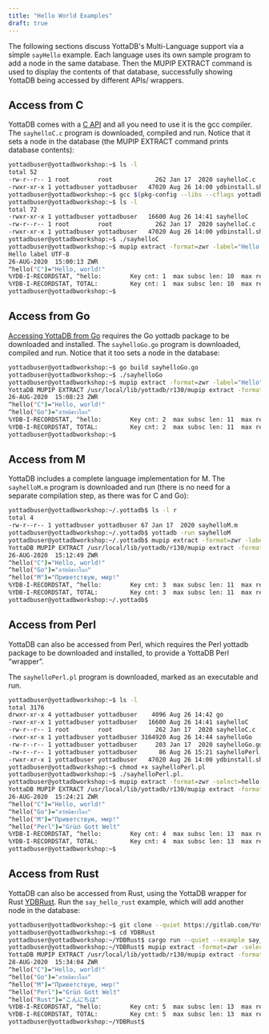 ```yaml
---
title: "Hello World Examples"
draft: true
---
```


The following sections discuss YottaDB's Multi-Language support via a simple `sayHello` example. Each language uses its own sample program to add a node in the same database. Then the MUPIP EXTRACT command is used to display the contents of that database, successfully showing YottaDB being accessed by different APIs/ wrappers.

## Access from C

YottaDB comes with a [C API](https://docs.yottadb.com/MultiLangProgGuide/cprogram.html) and all you need to use it is the gcc compiler. The `sayhelloC.c` program is downloaded, compiled and run. Notice that it sets a node in the database (the MUPIP EXTRACT command prints database contents):

```bash
yottadbuser@yottadbworkshop:~$ ls -l
total 52
-rw-r--r-- 1 root        root            262 Jan 17  2020 sayhelloC.c
-rwxr-xr-x 1 yottadbuser yottadbuser   47020 Aug 26 14:00 ydbinstall.sh
yottadbuser@yottadbworkshop:~$ gcc $(pkg-config --libs --cflags yottadb) -o sayhelloC sayhelloC.c -lyottadb
yottadbuser@yottadbworkshop:~$ ls -l
total 72
-rwxr-xr-x 1 yottadbuser yottadbuser   16600 Aug 26 14:41 sayhelloC
-rw-r--r-- 1 root        root            262 Jan 17  2020 sayhelloC.c
-rwxr-xr-x 1 yottadbuser yottadbuser   47020 Aug 26 14:00 ydbinstall.sh
yottadbuser@yottadbworkshop:~$ ./sayhelloC
yottadbuser@yottadbworkshop:~$ mupip extract -format=zwr -label="Hello label" -select=hello -stdout
Hello label UTF-8
26-AUG-2020  15:00:13 ZWR
^hello("C")="Hello, world!"
%YDB-I-RECORDSTAT, ^hello:        Key cnt: 1  max subsc len: 10  max rec len: 13  max node len: 27
%YDB-I-RECORDSTAT, TOTAL:         Key cnt: 1  max subsc len: 10  max rec len: 13  max node len: 27
yottadbuser@yottadbworkshop:~$
```

## Access from Go

[Accessing YottaDB from Go](https://docs.yottadb.com/MultiLangProgGuide/goprogram.html) requires the Go yottadb package to be downloaded and installed. The `sayhelloGo.go` program is downloaded, compiled and run. Notice that it too sets a node in the database:

```bash
yottadbuser@yottadbworkshop:~$ go build sayhelloGo.go
yottadbuser@yottadbworkshop:~$ ./sayhelloGo
yottadbuser@yottadbworkshop:~$ mupip extract -format=zwr -label="Hello" -select=hello -stdout
YottaDB MUPIP EXTRACT /usr/local/lib/yottadb/r130/mupip extract -format=zwr -select=hello -stdout UTF-8
26-AUG-2020  15:08:23 ZWR
^hello("C")="Hello, world!"
^hello("Go")="สวัสดีชาวโลก"
%YDB-I-RECORDSTAT, ^hello:        Key cnt: 2  max subsc len: 11  max rec len: 36  max node len: 44
%YDB-I-RECORDSTAT, TOTAL:         Key cnt: 2  max subsc len: 11  max rec len: 36  max node len: 44
yottadbuser@yottadbworkshop:~$
```

## Access from M

YottaDB includes a complete language implementation for M. The `sayhelloM.m` program is downloaded and run (there is no need for a separate compilation step, as there was for C and Go):

```bash
yottadbuser@yottadbworkshop:~/.yottadb$ ls -l r
total 4
-rw-r--r-- 1 yottadbuser yottadbuser 67 Jan 17  2020 sayhelloM.m
yottadbuser@yottadbworkshop:~/.yottadb$ yottadb -run sayhelloM
yottadbuser@yottadbworkshop:~/.yottadb$ mupip extract -format=zwr -label="Hello" -select=hello -stdout
YottaDB MUPIP EXTRACT /usr/local/lib/yottadb/r130/mupip extract -format=zwr -select=hello -stdout UTF-8
26-AUG-2020  15:12:49 ZWR
^hello("C")="Hello, world!"
^hello("Go")="สวัสดีชาวโลก"
^hello("M")="Приветствую, мир!"
%YDB-I-RECORDSTAT, ^hello:        Key cnt: 3  max subsc len: 11  max rec len: 36  max node len: 44
%YDB-I-RECORDSTAT, TOTAL:         Key cnt: 3  max subsc len: 11  max rec len: 36  max node len: 44
yottadbuser@yottadbworkshop:~/.yottadb$
```

## Access from Perl

YottaDB can also be accessed from Perl, which requires the Perl yottadb package to be downloaded and installed, to provide a YottaDB Perl “wrapper”.

The `sayhelloPerl.pl` program is downloaded, marked as an executable and run.

```bash
yottadbuser@yottadbworkshop:~$ ls -l
total 3176
drwxr-xr-x 4 yottadbuser yottadbuser    4096 Aug 26 14:42 go
-rwxr-xr-x 1 yottadbuser yottadbuser   16600 Aug 26 14:41 sayhelloC
-rw-r--r-- 1 root        root            262 Jan 17  2020 sayhelloC.c
-rwxr-xr-x 1 yottadbuser yottadbuser 3164920 Aug 26 14:44 sayhelloGo
-rw-r--r-- 1 yottadbuser yottadbuser     203 Jan 17  2020 sayhelloGo.go
-rw-r--r-- 1 yottadbuser yottadbuser      86 Aug 26 15:21 sayhelloPerl.pl
-rwxr-xr-x 1 yottadbuser yottadbuser   47020 Aug 26 14:00 ydbinstall.sh
yottadbuser@yottadbworkshop:~$ chmod +x sayhelloPerl.pl
yottadbuser@yottadbworkshop:~$ ./sayhelloPerl.pl.
yottadbuser@yottadbworkshop:~$ mupip extract -format=zwr -select=hello -stdout
YottaDB MUPIP EXTRACT /usr/local/lib/yottadb/r130/mupip extract -format=zwr -select=hello -stdout UTF-8
26-AUG-2020  15:24:21 ZWR
^hello("C")="Hello, world!"
^hello("Go")="สวัสดีชาวโลก"
^hello("M")="Приветствую, мир!"
^hello("Perl")="Grüẞ Gott Welt"
%YDB-I-RECORDSTAT, ^hello:        Key cnt: 4  max subsc len: 13  max rec len: 36  max node len: 44
%YDB-I-RECORDSTAT, TOTAL:         Key cnt: 4  max subsc len: 13  max rec len: 36  max node len: 44
yottadbuser@yottadbworkshop:~$
```

## Access from Rust

YottaDB can also be accessed from Rust, using the YottaDB wrapper for Rust [YDBRust](https://gitlab.com/YottaDB/Lang/YDBRust). Run the `say_hello_rust` example, which will add another node in the database:

```bash
yottadbuser@yottadbworkshop:~$ git clone --quiet https://gitlab.com/YottaDB/Lang/YDBRust/ # Do this only once for the Acculturation Guide
yottadbuser@yottadbworkshop:~$ cd YDBRust
yottadbuser@yottadbworkshop:~/YDBRust$ cargo run --quiet --example say_hello_rust # May take some time the first time
yottadbuser@yottadbworkshop:~/YDBRust$ mupip extract -format=zwr -select=hello -stdout
YottaDB MUPIP EXTRACT /usr/local/lib/yottadb/r130/mupip extract -format=zwr -select=hello -stdout UTF-8
28-AUG-2020  15:34:04 ZWR
^hello("C")="Hello, world!"
^hello("Go")="สวัสดีชาวโลก"
^hello("M")="Приветствую, мир!"
^hello("Perl")="Grüẞ Gott Welt"
^hello("Rust")="こんにちは"
%YDB-I-RECORDSTAT, ^hello:        Key cnt: 5  max subsc len: 13  max rec len: 36  max node len: 44
%YDB-I-RECORDSTAT, TOTAL:         Key cnt: 5  max subsc len: 13  max rec len: 36  max node len: 44
yottadbuser@yottadbworkshop:~/YDBRust$
```
